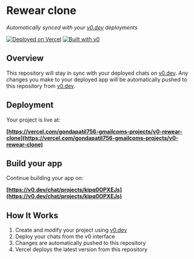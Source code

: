 # Rewear clone

*Automatically synced with your [v0.dev](https://v0.dev) deployments*

[![Deployed on Vercel](https://img.shields.io/badge/Deployed%20on-Vercel-black?style=for-the-badge&logo=vercel)](https://vercel.com/gondapatil756-gmailcoms-projects/v0-rewear-clone)
[![Built with v0](https://img.shields.io/badge/Built%20with-v0.dev-black?style=for-the-badge)](https://v0.dev/chat/projects/kipq0OPXEJs)

## Overview

This repository will stay in sync with your deployed chats on [v0.dev](https://v0.dev).
Any changes you make to your deployed app will be automatically pushed to this repository from [v0.dev](https://v0.dev).

## Deployment

Your project is live at:

**[https://vercel.com/gondapatil756-gmailcoms-projects/v0-rewear-clone](https://vercel.com/gondapatil756-gmailcoms-projects/v0-rewear-clone)**

## Build your app

Continue building your app on:

**[https://v0.dev/chat/projects/kipq0OPXEJs](https://v0.dev/chat/projects/kipq0OPXEJs)**

## How It Works

1. Create and modify your project using [v0.dev](https://v0.dev)
2. Deploy your chats from the v0 interface
3. Changes are automatically pushed to this repository
4. Vercel deploys the latest version from this repository